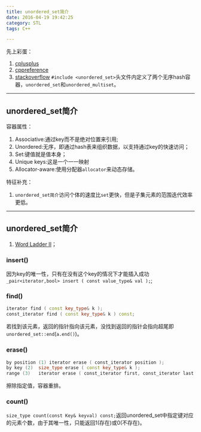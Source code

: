 ```yaml
---
title: unordered_set简介
date: 2016-04-19 19:42:25
category: STL
tags: C++

---
```


先上彩蛋：
1. [cplusplus](http://www.cplusplus.com/)
2. [cppreference](http://en.cppreference.com/w/)
3. [stackoverflow](http://stackoverflow.com/)
`#include <unordered_set>`头文件内定义了两个无序hash容器，`unordered_set`和`unordered_multiset`。

---

## unordered_set简介

容器属性：
1. Associative:通过key而不是绝对位置来引用;
2. Unordered:无序，即通过hash表来组织数据，以支持通过key的快速访问；
3. Set:键值就是值本身；
4. Unique keys:这是一个一一映射
5. Allocator-aware:使用分配器`allocator`来动态存储。

特征补充：
1. `unordered_set简介`访问个体的速度比`set`更快，但是子集元素的范围迭代效率更低。

---

## unordered_set简介

1. [Word Ladder II](https://github.com/applefishsky009/LeetCode/blob/master/126%20-%20Word%20Ladder%20II/126%20-%20Word%20Ladder%20II.cpp)；

### insert()
因为key的唯一性，只有在没有这个key的情况下才能插入成功`_pair<iterator,bool> insert ( const value_type& val );`;

### find()
```C++
iterator find ( const key_type& k );
const_iterator find ( const key_type& k ) const;
```
若找到该元素，返回的指针指向该元素，没找到返回的指针会指向超尾即`unordered_set::end`(`a.end()`)。

### erase()
```C++
by position (1)	iterator erase ( const_iterator position );
by key (2)	size_type erase ( const key_type& k );
range (3)	iterator erase ( const_iterator first, const_iterator last );
```
擦除指定值，容器重排。

### count()
`size_type count(const Key& keyval) const;`返回unordered_set中指定键对应的元素个数，由于其唯一性，只能返回1(存在)或0(不存在)。

